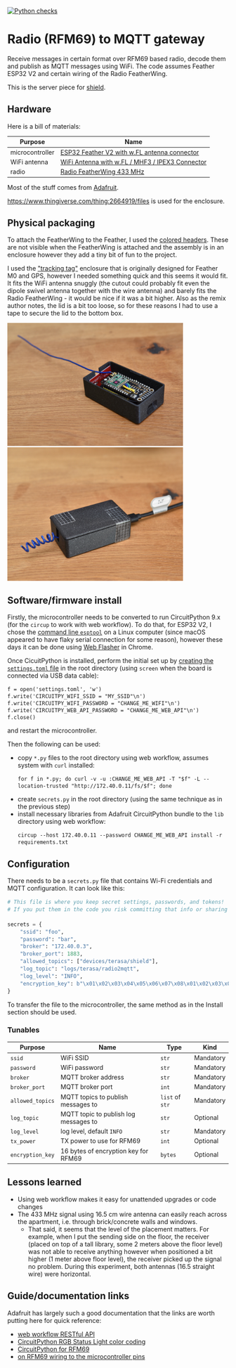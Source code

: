 [![Python checks](https://github.com/vladak/radio2mqtt/actions/workflows/python-checks.yml/badge.svg)](https://github.com/vladak/radio2mqtt/actions/workflows/python-checks.yml)

# Radio (RFM69) to MQTT gateway

Receive messages in certain format over RFM69 based radio, decode them and publish as MQTT messages using WiFi.
The code assumes Feather ESP32 V2 and certain wiring of the Radio FeatherWing.

This is the server piece for [shield](https://github.com/vladak/shield/).

## Hardware

Here is a bill of materials:

Purpose | Name
---|---
microcontroller | [ESP32 Feather V2 with w.FL antenna connector](https://www.adafruit.com/product/5438)
WiFi antenna | [WiFi Antenna with w.FL / MHF3 / IPEX3 Connector](https://www.adafruit.com/product/5445)
radio | [Radio FeatherWing 433 MHz](https://www.adafruit.com/product/3230) 

Most of the stuff comes from [Adafruit](https://www.adafruit.com/).

https://www.thingiverse.com/thing:2664919/files is used for the enclosure.

## Physical packaging

To attach the FeatherWing to the Feather, I used the [colored headers](https://www.adafruit.com/product/4160). These are not visible when the FeatherWing is attached and the assembly is in an enclosure however they add a tiny bit of fun to the project.

I used the ["tracking tag"](https://www.thingiverse.com/thing:2664919) enclosure that is originally designed for Feather M0 and GPS, however I needed something quick and this seems it would fit. It fits the WiFi antenna snuggly (the cutout could probably fit even the dipole swivel antenna together with the wire antenna) and barely fits the Radio FeatherWing - it would be nice if it was a bit higher. Also as the remix author notes, the lid is a bit too loose, so for these reasons I had to use a tape to secure the lid to the bottom box.

<img src="img/case_open.jpg" alt="drawing" width="400"/>

<img src="img/case_closed.jpg" alt="drawing" width="400"/>

## Software/firmware install

Firstly, the microcontroller needs to be converted to run CircuitPython 9.x (for the `circup` to work with web workflow). To do that, for ESP32 V2, I chose the [command line `esptool`](https://learn.adafruit.com/circuitpython-with-esp32-quick-start/command-line-esptool) on a Linux computer (since macOS appeared to have flaky serial connection for some reason), however these days it can be done using [Web Flasher](https://adafruit.github.io/Adafruit_WebSerial_ESPTool/) in Chrome.

Once CicuitPython is installed, perform the initial set up by [creating the `settings.toml` file](https://learn.adafruit.com/circuitpython-with-esp32-quick-start/setting-up-web-workflow
) in the root directory (using `screen` when the board is connected via USB data cable):
```
f = open('settings.toml', 'w')
f.write('CIRCUITPY_WIFI_SSID = "MY_SSID"\n')
f.write('CIRCUITPY_WIFI_PASSWORD = "CHANGE_ME_WIFI"\n')
f.write('CIRCUITPY_WEB_API_PASSWORD = "CHANGE_ME_WEB_API"\n')
f.close()
```
and restart the microcontroller.

Then the following can be used:
- copy `*.py` files to the root directory using web workflow, assumes system with `curl` installed:
  ```
  for f in *.py; do curl -v -u :CHANGE_ME_WEB_API -T "$f" -L --location-trusted "http://172.40.0.11/fs/$f"; done
  ```
- create `secrets.py` in the root directory (using the same technique as in the previous step)
- install necessary libraries from Adafruit CircuitPython bundle to the `lib` directory using web workflow:
  ```
  circup --host 172.40.0.11 --password CHANGE_ME_WEB_API install -r requirements.txt
  ```

## Configuration

There needs to be a `secrets.py` file that contains Wi-Fi credentials and MQTT configuration.
It can look like this:
```python
# This file is where you keep secret settings, passwords, and tokens!
# If you put them in the code you risk committing that info or sharing it

secrets = {
    "ssid": "foo",
    "password": "bar",
    "broker": "172.40.0.3",
    "broker_port": 1883,
    "allowed_topics": ["devices/terasa/shield"],
    "log_topic": "logs/terasa/radio2mqtt",
    "log_level": "INFO",
    "encryption_key": b"\x01\x02\x03\x04\x05\x06\x07\x08\x01\x02\x03\x04\x05\x06\x07\x08",
}
```

To transfer the file to the microcontroller, the same method as in the Install section should be used.

### Tunables

Purpose | Name                                                                                                                                              | Type | Kind
---|---------------------------------------------------------------------------------------------------------------------------------------------------|---|---
`ssid` | WiFi SSID                                                                                                                                         | `str` | Mandatory
`password` | WiFi password                                                                                                                                     | `str` | Mandatory
`broker` | MQTT broker address                                                                                                                               | `str` | Mandatory
`broker_port` | MQTT broker port                                                                                                                                  | `int` | Mandatory
`allowed_topics` | MQTT topics to publish messages to                                                                                                                 | `list` of `str` | Mandatory
`log_topic` | MQTT topic to publish log messages to                                                                                                             | `str` | Optional
`log_level` | log level, default `INFO`                                                                                                                         | `str` | Mandatory
`tx_power` | TX power to use for RFM69                                                                                                                          | `int` | Optional
`encryption_key` | 16 bytes of encryption key for RFM69                                                                                                               | `bytes` | Optional

## Lessons learned

- Using web workflow makes it easy for unattended upgrades or code changes
- The 433 MHz signal using 16.5 cm wire antenna can easily reach across the apartment, i.e. through brick/concrete walls and windows.
  - That said, it seems that the level of the placement matters. For example, when I put the sending side on the floor, the receiver (placed on top of a tall library, some 2 meters above the floor level) was not able to receive anything however when positioned a bit higher (1 meter above floor level), the receiver picked up the signal no problem. During this experiment, both antennas (16.5 straight wire) were horizontal.

## Guide/documentation links

Adafruit has largely such a good documentation that the links are worth putting here for quick reference:
- [web workflow RESTful API](https://docs.circuitpython.org/en/latest/docs/workflows.html#file-rest-api)
- [CircuitPython RGB Status Light color coding](https://learn.adafruit.com/welcome-to-circuitpython/troubleshooting#circuitpython-rgb-status-light-2978455)
- [CircuitPython for RFM69](https://learn.adafruit.com/radio-featherwing/circuitpython-for-rfm69)
- [on RFM69 wiring to the microcontroller pins](https://forums.adafruit.com/viewtopic.php?p=886292&hilit=433#p886292)
